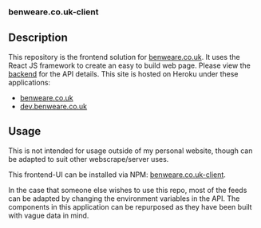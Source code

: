 ### benweare.co.uk-client

## Description

This repository is the frontend solution for [benweare.co.uk](benweare.co.uk).
It uses the React JS framework to create an easy to build web page.
Please view the [backend](https://github.com/incendiarybean/benweare-ts-server) for the API details.
This site is hosted on Heroku under these applications:

-   [benweare.co.uk](https://benweare.co.uk)
-   [dev.benweare.co.uk](https://dev.benweare.co.uk)

## Usage

This is not intended for usage outside of my personal website, though can be adapted to suit other webscrape/server uses.

This frontend-UI can be installed via NPM: [benweare.co.uk-client]("https://www.npmjs.com/package/benweare.co.uk-client").

In the case that someone else wishes to use this repo, most of the feeds can be adapted by changing the environment variables in the API. The components in this application can be repurposed as they have been built with vague data in mind.
